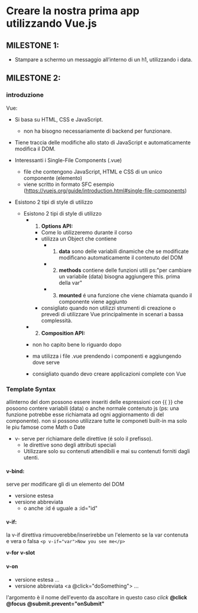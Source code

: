 # Creare la nostra prima app utilizzando Vue.js

## MILESTONE 1:
- Stampare a schermo un messaggio all’interno di un h1, utilizzando i data.


## MILESTONE 2:

### introduzione

Vue:
- Si basa su HTML, CSS e JavaScript.
    - non ha bisogno necessariamente di backend per funzionare.
- Tiene traccia delle modifiche allo stato di JavaScript e automaticamente modifica il DOM.
- Interessanti i Single-File Components (.vue)
    - file che contengono JavaScript, HTML e CSS di un unico componente (elemento)
    - viene scritto in formato SFC esempio (https://vuejs.org/guide/introduction.html#single-file-components)

- Esistono 2 tipi di style di utilizzo
    - Esistono 2 tipi di style di utilizzo
        - 1. **Options API:**
            - Come lo utilizzeremo durante il corso
            - utilizza un Object che contiene
                - 1. **data** sono delle variabili dinamiche che se modificate modificano automaticamente il contenuto del DOM
                - 2. **methods** contiene delle funzioni utili ps:"per cambiare un variabile (data) bisogna aggiungere this. prima della var"
                - 3. **mounted** é una funzione che viene chiamata quando il componente viene aggiunto
            - consigliato quando non utilizzi strumenti di creazione o prevedi di utilizzare Vue principalmente in scenari a bassa complessità.

        - 2. **Composition API:** 
        - non ho capito bene lo riguardo dopo
        - ma utilizza i file .vue prendendo i componenti e aggiungendo dove serve
        - consigliato quando devo creare applicazioni complete con Vue

### Template Syntax
allinterno del dom possono essere inseriti delle espressioni con {{  }} che posoono contere variabili (data) o anche normale contenuto js (ps: una funzione potrebbe esse richiamata ad ogni aggiornamento di del componente).
non si possono utilizzare tutte le componeti built-in ma solo le piu famose come Math o Date

- v- serve per richiamare delle direttive (é solo il prefisso). 
    - le direttive sono degli attributi speciali
    - Utilizzare solo su contenuti attendibili e mai su contenuti forniti dagli utenti.

#### v-bind:
serve per modificare gli  di un elemento del DOM
- versione estesa <div v-bind:id="dynamicId"></div>
- versione abbreviata <div :id="dynamicId"></div>
  - o anche :id é uguale a :id="id" 

#### v-if:
la v-if direttiva rimuoverebbe/inserirebbe un l'elemento se la var contenuta e vera o falsa
`<p v-if="var">Now you see me</p>`

**v-for**
**v-slot**

#### v-on
- versione estesa <a v-on:click="doSomething"> ... </a>
- versione abbreviata <a @click="doSomething"> ... </a>

l'argomento è il nome dell'evento da ascoltare in questo caso *click*
**@click**
**@focus**
**@submit.prevent="onSubmit"**
